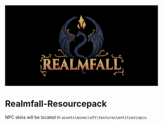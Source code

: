 ![Realmfall Banner](RealmfallBanner.gif)

# Realmfall-Resourcepack
NPC skins will be located in `assets\minecraft\textures\entities\npcs`.
